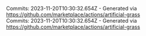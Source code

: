 Commits: 2023-11-20T10:30:32.654Z - Generated via https://github.com/marketplace/actions/artificial-grass
<br>
Commits: 2023-11-20T10:30:32.654Z - Generated via https://github.com/marketplace/actions/artificial-grass
<br>
